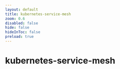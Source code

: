 ```yaml
---
layout: default 
title: kubernetes-service-mesh  
zoom: 0.6   
disabled: false 
hide: false 
hideInToc: false    
preload: true   
---
```



# kubernetes-service-mesh   
